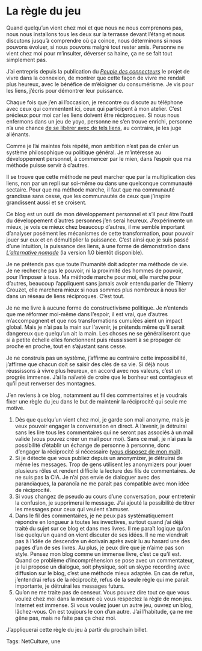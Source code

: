 # La règle du jeu

Quand quelqu’un vient chez moi et que nous ne nous comprenons pas, nous nous installons tous les deux sur la terrasse devant l’étang et nous discutons jusqu’à comprendre où ça coince, nous déterminons si nous pouvons évoluer, si nous pouvons malgré tout rester amis. Personne ne vient chez moi pour m’insulter, déverser sa haine, ça ne se fait tout simplement pas.

J’ai entrepris depuis la publication du [*Peuple des connecteurs*](/le-peuple-des-connecteurs/) le projet de vivre dans la connexion, de montrer que cette façon de vivre me rendait plus heureux, avec le bénéfice de m’éloigner du consumérisme. Je vis pour les liens, j’écris pour démontrer leur puissance.

Chaque fois que j’en ai l’occasion, je rencontre ou discute au téléphone avec ceux qui commentent ici, ceux qui participent à mon atelier. C’est précieux pour moi car les liens doivent être réciproques. Si nous nous enfermons dans un jeu de yoyo, personne ne s’en trouve enrichi, personne n’a une chance [de se libérer avec de tels liens](/2010/05/08/la-liberte-le-lien/), au contraire, je les juge aliénants.

Comme je l’ai maintes fois répété, mon ambition n’est pas de créer un système philosophique ou politique général. Je m’intéresse au développement personnel, à commencer par le mien, dans l’espoir que ma méthode puisse servir à d’autres.

Il se trouve que cette méthode ne peut marcher que par la multiplication des liens, non par un repli sur soi-même ou dans une quelconque communauté sectaire. Pour que ma méthode marche, il faut que ma communauté grandisse sans cesse, que les communautés de ceux que j’inspire grandissent aussi et se croisent.

Ce blog est un outil de mon développement personnel et s’il peut être l’outil du développement d’autres personnes j’en serai heureux. J’expérimente un mieux, je vois ce mieux chez beaucoup d’autres, il me semble important d’analyser posément les mécanismes de cette transformation, pour pouvoir jouer sur eux et en démultiplier la puissance. C’est ainsi que je suis passé d’une intuition, la puissance des liens, à une forme de démonstration dans [*L’alternative nomade*](/alternative-nomade/) (la version 1.0 bientôt disponible).

Je ne prétends pas que toute l’humanité doit adopter ma méthode de vie. Je ne recherche pas le pouvoir, ni la proximité des hommes de pouvoir, pour l’imposer à tous. Ma méthode marche pour moi, elle marche pour d’autres, beaucoup l’appliquent sans jamais avoir entendu parler de Thierry Crouzet, elle marchera mieux si nous sommes plus nombreux à nous lier dans un réseau de liens réciproques. C’est tout.

Je ne me livre à aucune forme de constructivisme politique. Je n’entends que me réformer moi-même dans l’espoir, il est vrai, que d’autres m’accompagnent et que nos transformations cumulées aient un impact global. Mais je n’ai pas la main sur l'avenir, je prétends même qu’il serait dangereux que quelqu’un ait la main. Les choses ne se généraliseront que si à petite échelle elles fonctionnent puis réussissent à se propager de proche en proche, tout en s’ajustant sans cesse.

Je ne construis pas un système, j’affirme au contraire cette impossibilité, j’affirme que chacun doit se saisir des clés de sa vie. Si déjà nous réussissons à vivre plus heureux, en accord avec nos valeurs, c’est un progrès immense. J’ai la naïveté de croire que le bonheur est contagieux et qu’il peut renverser des montagnes.

J’en reviens à ce blog, notamment au fil des commentaires et je voudrais fixer une règle du jeu dans le but de maintenir la réciprocité qui seule me motive.

1. Dès que quelqu’un vient chez moi, je garde son mail anonyme, mais je veux pouvoir engager la conversation en direct. À l’avenir, je détruirai sans les lire tous les commentaires qui ne seront pas associés à un mail valide (vous pouvez créer un mail pour moi). Sans ce mail, je n’ai pas la possibilité d’établir un échange de personne à personne, donc d’engager la réciprocité si nécessaire ([vous disposez de mon mail](/informations/#mail)).
2. Si je détecte que vous publiez depuis un anonymizer, je détruirai de même les messages. Trop de gens utilisent les anonymizers pour jouer plusieurs rôles et rendent difficile la lecture des fils de commentaires. Je ne suis pas la CIA. Je n’ai pas envie de dialoguer avec des paranoïaques, la paranoïa ne me paraît pas compatible avec mon idée de réciprocité.
3. Si vous changez de pseudo au cours d’une conversation, pour entretenir la confusion, je supprimerai le message. J’ai ajouté la possibilité de titrer les messages pour ceux qui veulent s’amuser.
4. Dans le fil des commentaires, je ne peux pas systématiquement répondre en longueur à toutes les invectives, surtout quand j’ai déjà traité du sujet sur ce blog et dans mes livres. Il me paraît logique qu’on lise quelqu’un quand on vient discuter de ses idées. Il ne me viendrait pas à l’idée de descendre un écrivain après avoir lu au hasard une des pages d’un de ses livres. Au plus, je peux dire que je n’aime pas son style. Pensez mon blog comme un immense livre, c’est ce qu’il est. Quand ce problème d’incompréhension se pose avec un commentateur, je lui propose un dialogue, soit physique, soit un skype recording avec diffusion sur le blog, c’est une méthode mieux adaptée. En cas de refus, j’entendrai refus de la réciprocité, refus de la seule règle qui me parait importante, je détruirai les messages futurs.
5. Qu’on ne me traite pas de censeur. Vous pouvez dire tout ce que vous voulez chez moi dans la mesure où vous respectez la règle de mon jeu. Internet est immense. Si vous voulez jouer un autre jeu, ouvrez un blog, lâchez-vous. On est toujours le con d’un autre. J’ai l’habitude, ça ne me gêne pas, mais ne faite pas ça chez moi.

J’appliquerai cette règle du jeu à partir du prochain billet.

Tags: NetCulture, une